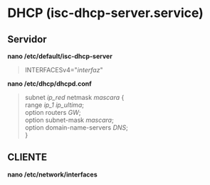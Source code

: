 # DHCP (isc-dhcp-server.service)
## Servidor
**nano /etc/default/isc-dhcp-server**
> INTERFACESv4="*interfaz*"

**nano /etc/dhcp/dhcpd.conf**
> subnet *ip_red* netmask *mascara* {  
>   range *ip_1* *ip_ultima*;  
>   option routers *GW*;  
>   option subnet-mask *mascara*;  
>   option domain-name-servers *DNS*;  
> }

## CLIENTE
**nano /etc/network/interfaces**
